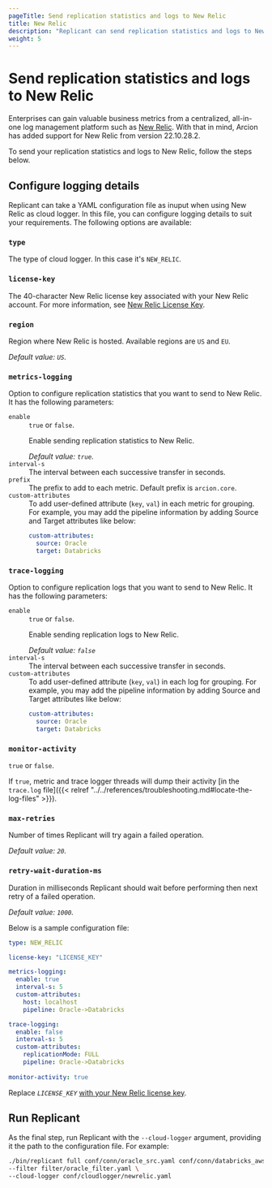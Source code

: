 ```yaml
---
pageTitle: Send replication statistics and logs to New Relic
title: New Relic 
description: "Replicant can send replication statistics and logs to New Relic. Learn how to configure New Relic connection and run Replicant with those configurations."
weight: 5
---
```


# Send replication statistics and logs to New Relic

Enterprises can gain valuable business metrics from a centralized, all-in-one log management platform such as [New Relic](https://newrelic.com/platform/log-management). With that in mind, Arcion has added support for New Relic from version 22.10.28.2.

To send your replication statistics and logs to New Relic, follow the steps below.

## Configure logging details

Replicant can take a YAML configuration file as inuput when using New Relic as cloud logger. In this file, you can configure logging details to suit your requirements. The following options are available:

### `type`
The type of cloud logger. In this case it's `NEW_RELIC`.

### `license-key`
The 40-character New Relic license key associated with your New Relic account. For more information, see [New Relic License Key](https://docs.newrelic.com/docs/apis/intro-apis/new-relic-api-keys/#license-key).

### `region`
Region where New Relic is hosted. Available regions are `US` and `EU`.

*Default value: `US`.*

### `metrics-logging`
Option to configure replication statistics that you want to send to New Relic. It has the following parameters:
  <dl class="dl-indent">

  <dt><code>enable</code></dt>
  <dd>
    <code>true</code> or <code>false</code>.
    <p>Enable sending replication statistics to New Relic.</p>
    <i>Default value: <code>true</code>.</i>
  </dd>

  <dt><code>interval-s</code></dt>
  <dd>The interval between each successive transfer in seconds.</dd>

  <dt><code>prefix</code></dt>
  <dd>The prefix to add to each metric. Default prefix is <code>arcion.core</code>.</dd>

  <dt><code>custom-attributes</code></dt>
  <dd>To add user-defined attribute (<code>key</code>, <code>val</code>) in each metric for grouping. For example, you may add the pipeline information by adding Source and Target attributes like below:

  ```YAML
  custom-attributes:
    source: Oracle
    target: Databricks
  ```
  </dd>
  
### `trace-logging`
Option to configure replication logs that you want to send to New Relic. It has the following parameters:
  <dl class="dl-indent">

  <dt><code>enable</code></dt>
  <dd>
    <code>true</code> or <code>false</code>.
    <p>Enable sending replication logs to New Relic.</p>
    <i>Default value: <code>false</code></i>
  </dd>

  <dt><code>interval-s</code></dt>
  <dd>The interval between each successive transfer in seconds.</dd>

  <dt><code>custom-attributes</code></dt>
  <dd>To add user-defined attribute (<code>key</code>, <code>val</code>) in each log for grouping. For example, you may add the pipeline information by adding Source and Target attributes like below:

  ```YAML
  custom-attributes:
    source: Oracle
    target: Databricks
  ```
  </dd>

  </dl>

### `monitor-activity`
`true` or `false`.

If `true`, metric and trace logger threads will dump their activity [in the `trace.log` file]({{< relref "../../references/troubleshooting.md#locate-the-log-files" >}}).

### `max-retries`
Number of times Replicant will try again a failed operation.

*Default value: `20`.*

### `retry-wait-duration-ms`
Duration in milliseconds Replicant should wait before performing then next retry of a failed operation.

*Default value: `1000`.*

Below is a sample configuration file:

```YAML
type: NEW_RELIC

license-key: "LICENSE_KEY"

metrics-logging:
  enable: true
  interval-s: 5
  custom-attributes:
    host: localhost
    pipeline: Oracle->Databricks

trace-logging:
  enable: false
  interval-s: 5
  custom-attributes:
    replicationMode: FULL
    pipeline: Oracle->Databricks
  
monitor-activity: true
```

Replace *`LICENSE_KEY`* [with your New Relic license key](#license-key).

## Run Replicant
As the final step, run Replicant with the `--cloud-logger` argument, providing it the path to the configuration file. For example:

```sh
./bin/replicant full conf/conn/oracle_src.yaml conf/conn/databricks_aws_uc.yaml \
--filter filter/oracle_filter.yaml \
--cloud-logger conf/cloudlogger/newrelic.yaml
```